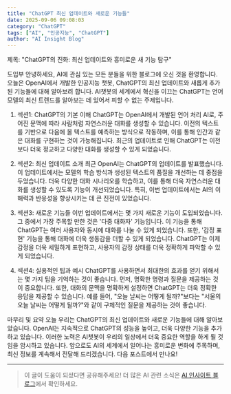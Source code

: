 ```yaml
---
title: "ChatGPT 최신 업데이트와 새로운 기능들"
date: 2025-09-06 09:08:03
category: "ChatGPT"
tags: ["AI", "인공지능", "ChatGPT"]
author: "AI Insight Blog"
---
```


제목: "ChatGPT의 진화: 최신 업데이트와 흥미로운 새 기능 탐구"

도입부
안녕하세요, AI에 관심 있는 모든 분들을 위한 블로그에 오신 것을 환영합니다. 오늘은 OpenAI에서 개발한 인공지능 챗봇, ChatGPT의 최신 업데이트와 새롭게 추가된 기능들에 대해 알아보려 합니다. AI챗봇의 세계에서 혁신을 이끄는 ChatGPT는 언어모델의 최신 트렌드를 알아보는 데 있어서 피할 수 없는 주제입니다.

1. 섹션1: ChatGPT의 기본 이해
ChatGPT는 OpenAI에서 개발된 언어 처리 AI로, 주어진 문맥에 따라 사람처럼 자연스러운 대화를 생성할 수 있습니다. 이전의 텍스트를 기반으로 다음에 올 텍스트를 예측하는 방식으로 작동하며, 이를 통해 인간과 같은 대화를 구현하는 것이 가능해집니다. 최근의 업데이트로 인해 ChatGPT는 이전보다 더욱 정교하고 다양한 대화를 생성할 수 있게 되었습니다.

2. 섹션2: 최신 업데이트 소개
최근 OpenAI는 ChatGPT의 업데이트를 발표했습니다. 이 업데이트에서는 모델의 학습 방식과 생성된 텍스트의 품질을 개선하는 데 중점을 두었습니다. 더욱 다양한 대화 시나리오를 학습하고, 이를 통해 더욱 자연스러운 대화를 생성할 수 있도록 기능이 개선되었습니다. 특히, 이번 업데이트에서는 AI의 이해력과 반응성을 향상시키는 데 큰 진전이 있었습니다.

3. 섹션3: 새로운 기능들
이번 업데이트에서는 몇 가지 새로운 기능이 도입되었습니다. 그 중에서 가장 주목할 만한 것은 '다중 대화자' 기능입니다. 이 기능을 통해 ChatGPT는 여러 사용자와 동시에 대화를 나눌 수 있게 되었습니다. 또한, '감정 표현' 기능을 통해 대화에 더욱 생동감을 더할 수 있게 되었습니다. ChatGPT는 이제 감정을 더욱 세밀하게 표현하고, 사용자의 감정 상태를 더욱 정확하게 파악할 수 있게 되었습니다.

4. 섹션4: 실용적인 팁과 예시
ChatGPT를 사용하면서 최대한의 효과를 얻기 위해서는 몇 가지 팁을 기억하는 것이 좋습니다. 먼저, 명확한 명령과 질문을 제공하는 것이 중요합니다. 또한, 대화의 문맥을 명확하게 설정하면 ChatGPT는 더욱 정확한 응답을 제공할 수 있습니다. 예를 들어, "오늘 날씨는 어떻게 될까?"보다는 "서울의 오늘 날씨는 어떻게 될까?"와 같이 구체적인 질문을 제공하는 것이 좋습니다.

마무리 및 요약
오늘 우리는 ChatGPT의 최신 업데이트와 새로운 기능들에 대해 알아보았습니다. OpenAI는 지속적으로 ChatGPT의 성능을 높이고, 더욱 다양한 기능을 추가하고 있습니다. 이러한 노력은 AI챗봇이 우리의 일상에서 더욱 중요한 역할을 하게 될 것임을 암시하고 있습니다. 앞으로도 AI의 세계에서 일어나는 흥미로운 변화에 주목하며, 최신 정보를 계속해서 전달해 드리겠습니다. 다음 포스트에서 만나요!

---

> 이 글이 도움이 되셨다면 공유해주세요! 
> 더 많은 AI 관련 소식은 [AI 인사이트 블로그](https://tonyhwang1004.github.io/ai-insight-blog)에서 확인하세요.

